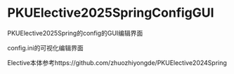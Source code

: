 # PKUElective2025SpringConfigGUI
PKUElective2025Spring的config的GUI编辑界面


config.ini的可视化编辑界面

Elective本体参考https://github.com/zhuozhiyongde/PKUElective2024Spring
